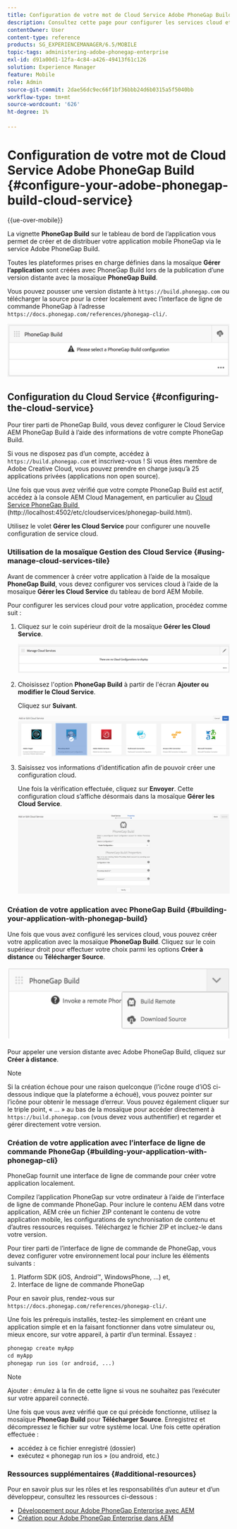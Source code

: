 ```yaml
---
title: Configuration de votre mot de Cloud Service Adobe PhoneGap Build
description: Consultez cette page pour configurer les services cloud et créer votre application avec PhoneGap Build.
contentOwner: User
content-type: reference
products: SG_EXPERIENCEMANAGER/6.5/MOBILE
topic-tags: administering-adobe-phonegap-enterprise
exl-id: d91a00d1-12fa-4c84-a426-49413f61c126
solution: Experience Manager
feature: Mobile
role: Admin
source-git-commit: 2dae56dc9ec66f1bf36bbb24d6b0315a5f5040bb
workflow-type: tm+mt
source-wordcount: '626'
ht-degree: 1%

---
```


# Configuration de votre mot de Cloud Service Adobe PhoneGap Build {#configure-your-adobe-phonegap-build-cloud-service}

{{ue-over-mobile}}

La vignette **PhoneGap Build** sur le tableau de bord de l’application vous permet de créer et de distribuer votre application mobile PhoneGap via le service Adobe PhoneGap Build.

Toutes les plateformes prises en charge définies dans la mosaïque **Gérer l’application** sont créées avec PhoneGap Build lors de la publication d’une version distante avec la mosaïque **PhoneGap Build**.

Vous pouvez pousser une version distante à `https://build.phonegap.com` ou télécharger la source pour la créer localement avec l’interface de ligne de commande PhoneGap à l’adresse `https://docs.phonegap.com/references/phonegap-cli/`.

![Vignette PhoneGap Build &#x200B;](assets/chlimage_1-60.png)

## Configuration du Cloud Service {#configuring-the-cloud-service}

Pour tirer parti de PhoneGap Build, vous devez configurer le Cloud Service AEM PhoneGap Build à l’aide des informations de votre compte PhoneGap Build.

Si vous ne disposez pas d’un compte, accédez à `https://build.phonegap.com` et inscrivez-vous ! Si vous êtes membre de Adobe Creative Cloud, vous pouvez prendre en charge jusqu’à 25 applications privées (applications non open source).

Une fois que vous avez vérifié que votre compte PhoneGap Build est actif, accédez à la console AEM Cloud Management, en particulier au [Cloud Service PhoneGap Build &#x200B;](http://localhost:4502/etc/cloudservices/phonegap-build.html) (http://localhost:4502/etc/cloudservices/phonegap-build.html).

Utilisez le volet **Gérer les Cloud Service** pour configurer une nouvelle configuration de service cloud.

### Utilisation de la mosaïque Gestion des Cloud Service {#using-manage-cloud-services-tile}

Avant de commencer à créer votre application à l’aide de la mosaïque **PhoneGap Build**, vous devez configurer vos services cloud à l’aide de la mosaïque **Gérer les Cloud Service** du tableau de bord AEM Mobile.

Pour configurer les services cloud pour votre application, procédez comme suit :

1. Cliquez sur le coin supérieur droit de la mosaïque **Gérer les Cloud Service**.

   ![chlimage_1-61](assets/chlimage_1-61.png)

1. Choisissez l&#39;option **PhoneGap Build** à partir de l&#39;écran **Ajouter ou modifier le Cloud Service**.

   Cliquez sur **Suivant**.

   ![chlimage_1-62](assets/chlimage_1-62.png)

1. Saisissez vos informations d’identification afin de pouvoir créer une configuration cloud.

   Une fois la vérification effectuée, cliquez sur **Envoyer**. Cette configuration cloud s’affiche désormais dans la mosaïque **Gérer les Cloud Service**.

   ![chlimage_1-63](assets/chlimage_1-63.png)

### Création de votre application avec PhoneGap Build {#building-your-application-with-phonegap-build}

Une fois que vous avez configuré les services cloud, vous pouvez créer votre application avec la mosaïque **PhoneGap Build**. Cliquez sur le coin supérieur droit pour effectuer votre choix parmi les options **Créer à distance** ou **Télécharger Source**.

![chlimage_1-64](assets/chlimage_1-64.png)

Pour appeler une version distante avec Adobe PhoneGap Build, cliquez sur **Créer à distance**.

>[!NOTE]
>
>Si la création échoue pour une raison quelconque (l’icône rouge d’iOS ci-dessous indique que la plateforme a échoué), vous pouvez pointer sur l’icône pour obtenir le message d’erreur. Vous pouvez également cliquer sur le triple point, « ... » au bas de la mosaïque pour accéder directement à `https://build.phonegap.com` (vous devez vous authentifier) et regarder et gérer directement votre version.

### Création de votre application avec l’interface de ligne de commande PhoneGap {#building-your-application-with-phonegap-cli}

PhoneGap fournit une interface de ligne de commande pour créer votre application localement.

Compilez l’application PhoneGap sur votre ordinateur à l’aide de l’interface de ligne de commande PhoneGap. Pour inclure le contenu AEM dans votre application, AEM crée un fichier ZIP contenant le contenu de votre application mobile, les configurations de synchronisation de contenu et d’autres ressources requises. Téléchargez le fichier ZIP et incluez-le dans votre version.

Pour tirer parti de l’interface de ligne de commande de PhoneGap, vous devez configurer votre environnement local pour inclure les éléments suivants :

1. Platform SDK (iOS, Android™, WindowsPhone, ...) et,
1. Interface de ligne de commande PhoneGap

Pour en savoir plus, rendez-vous sur `https://docs.phonegap.com/references/phonegap-cli/`.

Une fois les prérequis installés, testez-les simplement en créant une application simple et en la faisant fonctionner dans votre simulateur ou, mieux encore, sur votre appareil, à partir d’un terminal. Essayez :

```xml
phonegap create myApp
cd myApp
phonegap run ios (or android, ...)
```

>[!NOTE]
>
>Ajouter : émulez à la fin de cette ligne si vous ne souhaitez pas l’exécuter sur votre appareil connecté.

Une fois que vous avez vérifié que ce qui précède fonctionne, utilisez la mosaïque **PhoneGap Build** pour **Télécharger Source**. Enregistrez et décompressez le fichier sur votre système local. Une fois cette opération effectuée :

* accédez à ce fichier enregistré (dossier)
* exécutez « phonegap run ios » (ou android, etc.)

### Ressources supplémentaires {#additional-resources}

Pour en savoir plus sur les rôles et les responsabilités d’un auteur et d’un développeur, consultez les ressources ci-dessous :

* [Développement pour Adobe PhoneGap Enterprise avec AEM](/help/mobile/developing-in-phonegap.md)
* [Création pour Adobe PhoneGap Enterprise dans AEM](/help/mobile/phonegap.md)
